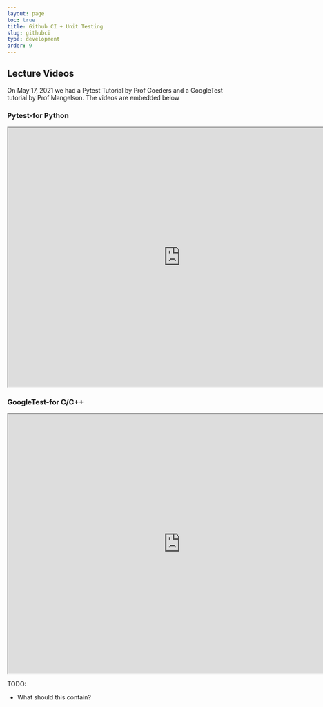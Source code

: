 ```yaml
---
layout: page
toc: true
title: Github CI + Unit Testing
slug: githubci
type: development
order: 9
---
```


## Lecture Videos
On May 17, 2021 we had a Pytest Tutorial by Prof Goeders and a GoogleTest tutorial by Prof Mangelson. The videos are embedded below


### Pytest-for Python
<iframe width="800" height="600" src="https://www.youtube.com/embed/g7sEa-Ha6CY"> </iframe> 


### GoogleTest-for C/C++
<iframe width="800" height="600" src="https://www.youtube.com/embed/I6AyAhI44Yg"> </iframe> 

TODO: 
- What should this contain?